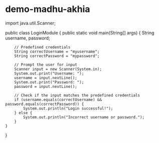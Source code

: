 # demo-madhu-akhia
import java.util.Scanner;

public class LoginModule {
    public static void main(String[] args) {
        String username, password;
        
        // Predefined credentials
        String correctUsername = "myusername";
        String correctPassword = "mypassword";
        
        // Prompt the user for input
        Scanner input = new Scanner(System.in);
        System.out.print("Username: ");
        username = input.nextLine();
        System.out.print("Password: ");
        password = input.nextLine();
        
        // Check if the input matches the predefined credentials
        if (username.equals(correctUsername) && password.equals(correctPassword)) {
            System.out.println("Login successful!");
        } else {
            System.out.println("Incorrect username or password.");
        }
    }
}
